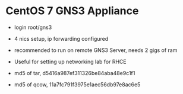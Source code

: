 # CentOS 7 GNS3 Appliance

* login root/gns3

* 4 nics setup, ip forwarding configured

* recommended to run on remote GNS3 Server, needs 2 gigs of ram

* Useful for setting up networking lab for RHCE

* md5 of tar, d5416a987ef311326be84aba48e9c1f1

* md5 of qcow, 11a7fc791f3975e1aec56db97e8ac6e5
